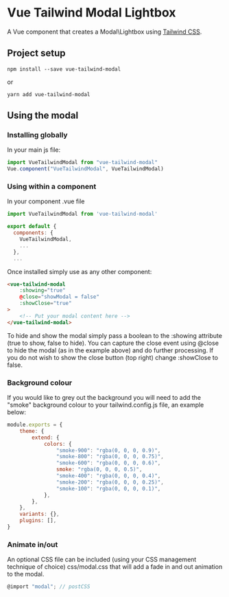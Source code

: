 # Vue Tailwind Modal Lightbox

A Vue component that creates a Modal\Lightbox using [Tailwind CSS](https://tailwindcss.com).

## Project setup

```
npm install --save vue-tailwind-modal
```

or

```
yarn add vue-tailwind-modal
```

## Using the modal

### Installing globally

In your main js file:

```js
import VueTailwindModal from "vue-tailwind-modal"
Vue.component("VueTailwindModal", VueTailwindModal)
```

### Using within a component

In your component .vue file

```js
import VueTailwindModal from 'vue-tailwind-modal'

export default {
  components: {
	VueTailwindModal,
	...
  },
  ...
```

Once installed simply use as any other component:

```html
<vue-tailwind-modal
	:showing="true"
	@close="showModal = false"
	:showClose="true"
>
	<!-- Put your modal content here -->
</vue-tailwind-modal>
```

To hide and show the modal simply pass a boolean to the :showing attribute (true to show, false to hide).
You can capture the close event using @close to hide the modal (as in the example above) and do further processing.
If you do not wish to show the close button (top right) change :showClose to false.

### Background colour

If you would like to grey out the background you will need to add the "smoke" background colour to your tailwind.config.js file, an example below:

```js
module.exports = {
	theme: {
		extend: {
			colors: {
				"smoke-900": "rgba(0, 0, 0, 0.9)",
				"smoke-800": "rgba(0, 0, 0, 0.75)",
				"smoke-600": "rgba(0, 0, 0, 0.6)",
				smoke: "rgba(0, 0, 0, 0.5)",
				"smoke-400": "rgba(0, 0, 0, 0.4)",
				"smoke-200": "rgba(0, 0, 0, 0.25)",
				"smoke-100": "rgba(0, 0, 0, 0.1)",
			},
		},
	},
	variants: {},
	plugins: [],
}
```

### Animate in/out

An optional CSS file can be included (using your CSS management technique of choice) css/modal.css that will add a fade in and out animation to the modal.

```js
@import "modal"; // postCSS
```
